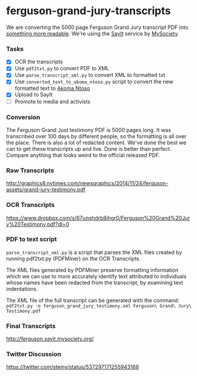 ferguson-grand-jury-transcripts
===============================

We are converting the 5000 page Ferguson Grand Jury transcript PDF into [something more readable](http://ferguson.sayit.mysociety.org/). We're using the [SayIt](http://sayit.mysociety.org/) service by [MySociety](https://www.mysociety.org/). 

### Tasks
- [x] OCR the transcripts
- [x] Use `pdf2txt.py` to convert PDF to XML
- [x] Use `parse_transcript_xml.py` to convert XML to formatted txt
- [x] Use `converted_text_to_akoma_ntoso.py` script to convert the new formatted text to [Akoma Ntoso](http://sayit.mysociety.org/about/developers#an)
- [x] Upload to SayIt
- [ ] Promote to media and activists

### Conversion
The Ferguson Grand Just testimony PDF is 5000 pages long. It was transcribed over 100 days by different people, so the formatting is all over the place. There is also a lot of redacted content. We've done the best we can to get these transcripts up and live. Done is better than perfect. Compare anything that looks weird to the official released PDF.

### Raw Transcripts
http://graphics8.nytimes.com/newsgraphics/2014/11/24/ferguson-assets/grand-jury-testimony.pdf

### OCR Transcripts
https://www.dropbox.com/s/67unqhdrb8jhgr0/Ferguson%20Grand%20Jury%20Testimony.pdf?dl=0

### PDF to text script
`parse_transcript_xml.py` is a script that parses the XML files created by running pdf2txt.py (PDFMiner) on the OCR Transcripts.

The XML files generated by PDFMiner preserve formatting information which we can use to more accurately identify text attributed to individuals whose names have been redacted from the transcript, by examining text indentations.

The XML file of the full transcript can be generated with the command:
`pdf2txt.py -o ferguson_grand_jury_testimony.xml Ferguson\ Grand\ Jury\ Testimony.pdf`

### Final Transcripts
http://ferguson.sayit.mysociety.org/

### Twitter Discussion
https://twitter.com/steiny/status/537297171255943168

